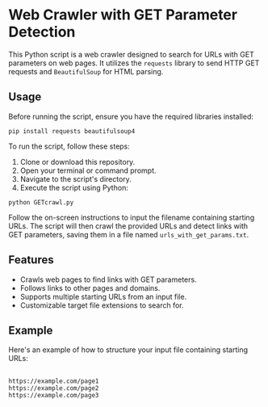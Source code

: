 
   <h1>Web Crawler with GET Parameter Detection</h1>
    <p>This Python script is a web crawler designed to search for URLs with GET parameters on web pages. It utilizes the <code>requests</code> library to send HTTP GET requests and <code>BeautifulSoup</code> for HTML parsing.</p>
    <h2>Usage</h2>
    <p>Before running the script, ensure you have the required libraries installed:</p>
    <pre><code>pip install requests beautifulsoup4</code></pre>
    <p>To run the script, follow these steps:</p>
    <ol>
        <li>Clone or download this repository.</li>
        <li>Open your terminal or command prompt.</li>
        <li>Navigate to the script's directory.</li>
        <li>Execute the script using Python:</li>
    </ol>
    <pre><code>python GETcrawl.py</code></pre>
    <p>Follow the on-screen instructions to input the filename containing starting URLs. The script will then crawl the provided URLs and detect links with GET parameters, saving them in a file named <code>urls_with_get_params.txt</code>.</p>
    <h2>Features</h2>
    <ul>
        <li>Crawls web pages to find links with GET parameters.</li>
        <li>Follows links to other pages and domains.</li>
        <li>Supports multiple starting URLs from an input file.</li>
        <li>Customizable target file extensions to search for.</li>
    </ul>
    <h2>Example</h2>
    <p>Here's an example of how to structure your input file containing starting URLs:</p>

   <pre>
        <code>
https://example.com/page1
https://example.com/page2
https://example.com/page3
        </code>
    </pre>



